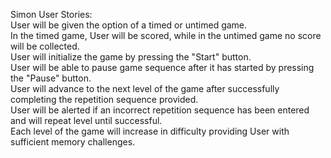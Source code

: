 Simon User Stories:<br />
User will be given the option of a timed or untimed game.<br />
In the timed game, User will be scored, while in the untimed game no score will be collected.<br />
User will initialize the game by pressing the "Start" button.<br />
User will be able to pause game sequence after it has started by pressing the "Pause" button.<br />
User will advance to the next level of the game after successfully completing the repetition sequence provided.<br />
User will be alerted if an incorrect repetition sequence has been entered and will repeat level until successful.<br />
Each level of the game will increase in difficulty providing User with sufficient memory challenges.<br />
